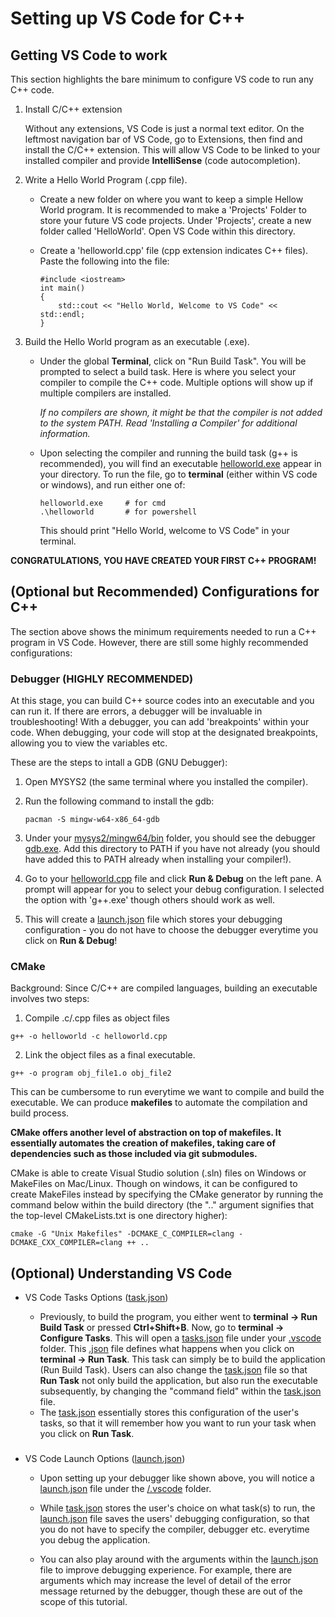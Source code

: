 # Setting up VS Code for C++

## Getting VS Code to work
This section highlights the bare minimum to configure VS code to run any C++ code.

1. Install C/C++ extension

    Without any extensions, VS Code is just a normal text editor. On the leftmost navigation bar of VS Code, go to Extensions, then find and install the C/C++ extension. This will allow VS Code to be linked to your installed compiler and provide **IntelliSense** (code autocompletion).

2. Write a Hello World Program (.cpp file).

    - Create a new folder on where you want to keep a simple Hellow World program. It is recommended to make a 'Projects' Folder to store your future VS code projects. Under 'Projects', create a new folder called 'HelloWorld'. Open VS Code within this directory.
    - Create a 'helloworld.cpp' file (cpp extension indicates C++ files). Paste the following into the file:

        ```
        #include <iostream>
        int main()
        {
            std::cout << "Hello World, Welcome to VS Code" << std::endl;
        }
        ```
3. Build the Hello World program as an executable (.exe).
    - Under the global **Terminal**, click on "Run Build Task". You will be prompted to select a build task. Here is where you select your compiler to compile the C++ code. Multiple options will show up if multiple compilers are installed. 
    
        *If no compilers are shown, it might be that the compiler is not added to the system PATH. Read 'Installing a Compiler' for additional information.*

    - Upon selecting the compiler and running the build task (g++ is recommended), you will find an executable <u>helloworld.exe</u> appear in your directory. To run the file, go to **terminal** (either within VS code or windows), and run either one of:

        ```
        helloworld.exe     # for cmd
        .\helloworld       # for powershell
        ```
        This should print "Hello World, welcome to VS Code" in your terminal.

**CONGRATULATIONS, YOU HAVE CREATED YOUR FIRST C++ PROGRAM!**

## (Optional but Recommended) Configurations for C++
The section above shows the minimum requirements needed to run a C++ program in VS Code. However, there are still some highly recommended configurations:

### Debugger (HIGHLY RECOMMENDED)
At this stage, you can build C++ source codes into an executable and you can run it. If there are errors, a debugger will be invaluable in troubleshooting! With a debugger, you can add 'breakpoints' within your code. When debugging, your code will stop at the designated breakpoints, allowing you to view the variables etc.

These are the steps to intall a GDB (GNU Debugger):

1. Open MYSYS2 (the same terminal where you installed the compiler).
2. Run the following command to install the gdb:

    ```
    pacman -S mingw-w64-x86_64-gdb
    ```
3. Under your <u>mysys2/mingw64/bin</u> folder, you should see the debugger <u>gdb.exe</u>. Add this directory to PATH if you have not already (you should have added this to PATH already when installing your compiler!).

4. Go to your <u>helloworld.cpp</u> file and click **Run & Debug** on the left pane. A prompt will appear for you to select your debug configuration. I selected the option with 'g++.exe' though others should work as well.

5. This will create a <u>launch.json</u> file which stores your debugging configuration - you do not have to choose the debugger everytime you click on **Run & Debug**!

### CMake
Background: Since C/C++ are compiled languages, building an executable involves two steps:
1. Compile .c/.cpp files as object files
```
g++ -o helloworld -c helloworld.cpp
```
2. Link the object files as a final executable.
```
g++ -o program obj_file1.o obj_file2
```
This can be cumbersome to run everytime we want to compile and build the executable. 
We can produce **makefiles** to automate the compilation and build process. 

**CMake offers another level of abstraction on top of makefiles. It essentially automates the creation of makefiles, taking care of dependencies such as those included via git submodules.**

CMake is able to create Visual Studio solution (.sln) files on Windows or MakeFiles on Mac/Linux. Though on windows, it can be configured to create MakeFiles instead by specifying the CMake generator by running the command below within the build directory (the ".." argument signifies that the top-level CMakeLists.txt is one directory higher):
```
cmake -G "Unix Makefiles" -DCMAKE_C_COMPILER=clang -DCMAKE_CXX_COMPILER=clang ++ ..
```


## (Optional) Understanding VS Code
- VS Code Tasks Options (<u>task.json</u>)

    - Previously, to build the program, you either went to **terminal -> Run Build Task** or pressed **Ctrl+Shift+B**. Now, go to **terminal -> Configure Tasks**. This will open a <u>tasks.json</u> file under your <u>.vscode</u> folder. This <u>.json</u> file defines what happens when you click on **terminal -> Run Task**. This task can simply be to build the application (Run Build Task). Users can also change the <u>task.json</u> file so that **Run Task** not only build the application, but also run the executable subsequently, by changing the "command field" within the <u>task.json</u> file.
    - The <u>task.json</u> essentially stores this configuration of the user's tasks, so that it will remember how you want to run your task when you click on **Run Task**.

###
- VS Code Launch Options (<u>launch.json</u>)

    - Upon setting up your debugger like shown above, you will notice a <u>launch.json</u> file under the <u>/.vscode</u> folder.
    
    - While <u>task.json</u> stores the user's choice on what task(s) to run, the <u>launch.json</u> file saves the users' debugging configuration, so that you do not have to specify the compiler, debugger etc. everytime you debug the application.
    
    - You can also play around with the arguments within the <u>launch.json</u> file to improve debugging experience. For example, there are arguments which may increase the level of detail of the error message returned by the debugger, though these are out of the scope of this tutorial.